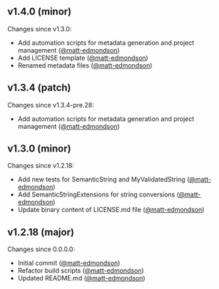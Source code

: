 ## v1.4.0 (minor)

Changes since v1.3.0:

- Add automation scripts for metadata generation and project management ([@matt-edmondson](https://github.com/matt-edmondson))
- Add LICENSE template ([@matt-edmondson](https://github.com/matt-edmondson))
- Renamed metadata files ([@matt-edmondson](https://github.com/matt-edmondson))

## v1.3.4 (patch)

Changes since v1.3.4-pre.28:

- Add automation scripts for metadata generation and project management ([@matt-edmondson](https://github.com/matt-edmondson))

## v1.3.0 (minor)

Changes since v1.2.18:

- Add new tests for SemanticString and MyValidatedString ([@matt-edmondson](https://github.com/matt-edmondson))
- Add SemanticStringExtensions for string conversions ([@matt-edmondson](https://github.com/matt-edmondson))
- Update binary content of LICENSE.md file ([@matt-edmondson](https://github.com/matt-edmondson))

## v1.2.18 (major)

Changes since 0.0.0.0:

- Initial commit ([@matt-edmondson](https://github.com/matt-edmondson))
- Refactor build scripts ([@matt-edmondson](https://github.com/matt-edmondson))
- Updated README.md ([@matt-edmondson](https://github.com/matt-edmondson))


